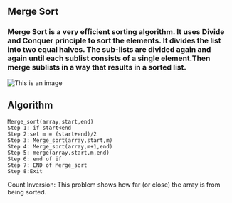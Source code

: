 ## Merge Sort
### Merge Sort is a very efficient sorting algorithm. It uses Divide and Conquer principle to sort the elements. It divides the list into two equal halves. The sub-lists are divided again and again until each sublist consists of a single element.Then merge sublists in a way that results in a sorted list.
![This is an image](https://media.geeksforgeeks.org/wp-content/cdn-uploads/Merge-Sort-Tutorial.png)     

## Algorithm
```
Merge_sort(array,start,end)
Step 1: if start<end
Step 2:set m = (start+end)/2
Step 3: Merge_sort(array,start,m)
Step 4: Merge_sort(array,m+1,end)
Step 5: merge(array,start,m,end)
Step 6: end of if
Step 7: END of Merge_sort
Step 8:Exit
```

Count Inversion:
This problem shows how far (or close) the array is from being sorted. 